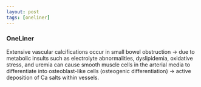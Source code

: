```yaml
---
layout: post
tags: [oneliner]
---
```



### OneLiner

Extensive vascular calcifications occur in small bowel obstruction -> due to metabolic insults such as electrolyte abnormalities, dyslipidemia, oxidative stress, and uremia can cause smooth muscle cells in the arterial media to differentiate into osteoblast-like cells (osteogenic differentiation) -> active deposition of Ca salts within vessels.
